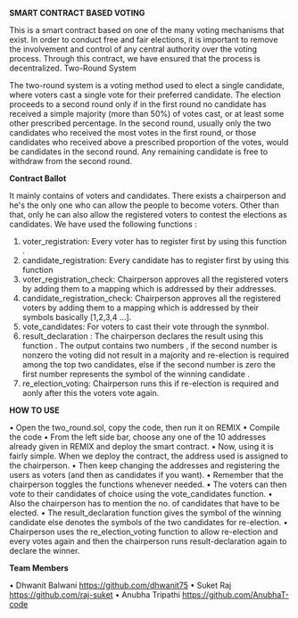**SMART CONTRACT BASED VOTING**

This is a smart contract based on one of the many voting mechanisms that exist. In order to conduct free and fair elections, it is important to remove the involvement and control of any central authority over the voting process. Through this contract, we have ensured that the process is decentralized.
Two-Round System

The two-round system is a voting method used to elect a single candidate, where voters cast a single vote for their preferred candidate. The election proceeds to a second round only if in the first round no candidate has received a simple majority (more than 50%) of votes cast, or at least some other prescribed percentage. In the second round, usually only the two candidates who received the most votes in the first round, or those candidates who received above a prescribed proportion of the votes, would be candidates in the second round. Any remaining candidate is free to withdraw from the second round. 

**Contract Ballot**

It mainly contains of voters and candidates. There exists a chairperson and he's the only one who can allow the people to become voters. Other than that, only he can also allow the registered voters to contest the elections as candidates. 
We have used the following functions :
1.	voter_registration:  Every voter has to register first by using this function .
2.	candidate_registration: Every candidate has to register first by using this function 
3.	voter_registration_check: Chairperson approves all the registered voters by adding them to a mapping which is addressed by their addresses.
4.	candidate_registration_check: Chairperson approves all the registered voters by adding them to a mapping which is addressed by their symbols basically [1,2,3,4 …].
5.	vote_candidates: For voters to cast their vote through the synmbol.
6.	result_declaration : The chairperson declares the result using this function . The output contains two numbers , if the second number is nonzero the voting did not result in a majority and re-election is required among the top two candidates, else if the second number is zero the first number represents the symbol of the winning candidate .
7.	re_election_voting: Chairperson runs this if re-election is required and aonly after this the voters vote again.

**HOW TO USE**

•	Open the two_round.sol, copy the code, then run it on REMIX
•	Compile the code
•	From the left side bar, choose any one of the 10 addresses already given in REMIX and deploy the smart contract.
•	Now, using it is fairly simple. When we deploy the contract, the address used is assigned to the chairperson.
•	Then keep changing the addresses and registering the users as voters (and then as candidates if you want).
•	Remember that the chairperson toggles the functions whenever needed.
•	The voters can then vote to their candidates of choice using the vote_candidates function.
•	Also the chairperson has to mention the no. of candidates that have to be elected.
•	The result_declaration function gives the symbol of the winning candidate else denotes the symbols of the two candidates for re-election.
•	Chairperson uses the re_election_voting function to allow re-election and every votes again and then the chairperson runs result-declaration again to declare the winner.

**Team Members**

•	Dhwanit Balwani https://github.com/dhwanit75
•	Suket Raj https://github.com/raj-suket
•	Anubha Tripathi https://github.com/AnubhaT-code

